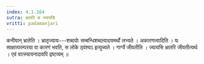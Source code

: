 ```yaml
---
index: 4.1.164
sutra: भ्रातरि च ज्यायसि
vritti: padamanjari
---
```


 कनीयान् भ्रातेति । भ्रातृज्यायः---शब्दयोः सम्बन्धिशब्दत्वादयमर्थो लभ्यते । अकारणत्वादिति । यः साक्षात्परम्परया वा कारणं भवति, स लोके ठ्वंश्यऽ इत्युच्यते । गार्ग्ये जीवतीति । ज्यायसि भ्रातरि जीवतीत्यर्थः । एवं वात्स्यायनादावपि द्रष्टव्यम् ॥